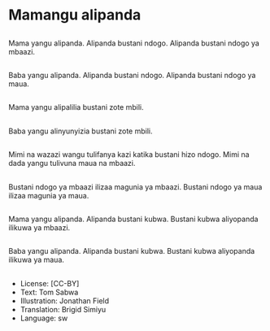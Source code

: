 # Mamangu alipanda

##
Mama yangu alipanda.
Alipanda bustani ndogo.
Alipanda bustani ndogo
ya mbaazi.

##
Baba yangu alipanda.
Alipanda bustani ndogo.
Alipanda bustani ndogo
ya maua.

##
Mama yangu alipalilia
bustani zote mbili.

##
Baba yangu
alinyunyizia bustani
zote mbili.

##
Mimi na wazazi wangu
tulifanya kazi katika
bustani hizo ndogo.
Mimi na dada yangu
tulivuna maua na
mbaazi.

##
Bustani ndogo ya
mbaazi ilizaa magunia
ya mbaazi.
Bustani ndogo ya maua
ilizaa magunia ya
maua.

##
Mama yangu alipanda.
Alipanda bustani
kubwa.
Bustani kubwa
aliyopanda ilikuwa ya
mbaazi.

##
Baba yangu alipanda.
Alipanda bustani
kubwa.
Bustani kubwa
aliyopanda ilikuwa ya
maua.

##
* License: [CC-BY]
* Text: Tom Sabwa
* Illustration: Jonathan Field
* Translation: Brigid Simiyu
* Language: sw
